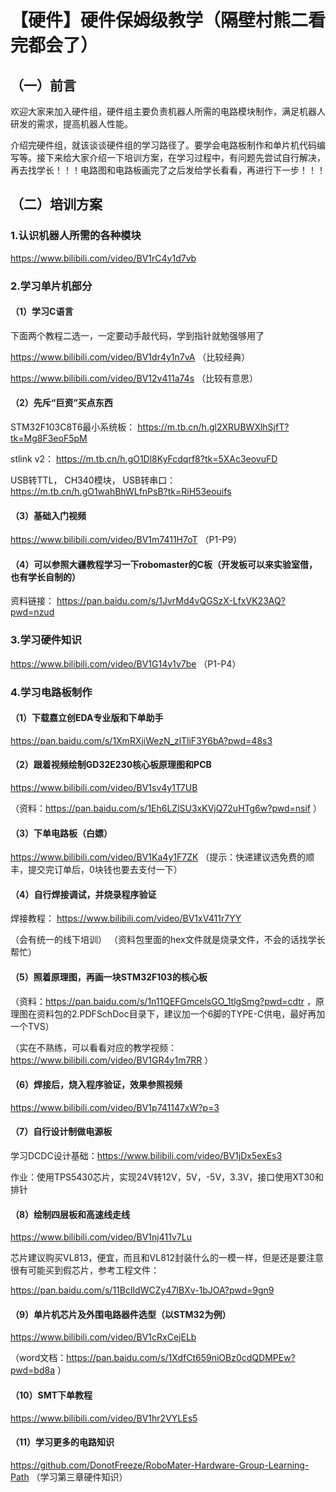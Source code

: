 # 【硬件】硬件保姆级教学（隔壁村熊二看完都会了）
## （一）前言
欢迎大家来加入硬件组，硬件组主要负责机器人所需的电路模块制作，满足机器人研发的需求，提高机器人性能。

介绍完硬件组，就该谈谈硬件组的学习路径了。要学会电路板制作和单片机代码编写等。接下来给大家介绍一下培训方案，在学习过程中，有问题先尝试自行解决，再去找学长！！！电路图和电路板画完了之后发给学长看看，再进行下一步！！！

## （二）培训方案
### 1.认识机器人所需的各种模块
https://www.bilibili.com/video/BV1rC4y1d7vb


### 2.学习单片机部分
#### （1）学习C语言
下面两个教程二选一，一定要动手敲代码，学到指针就勉强够用了

https://www.bilibili.com/video/BV1dr4y1n7vA （比较经典）

https://www.bilibili.com/video/BV12v411a74s （比较有意思）

#### （2）先斥“巨资”买点东西
STM32F103C8T6最小系统板：
https://m.tb.cn/h.gl2XRUBWXlhSjfT?tk=Mg8F3eoF5pM

stlink v2：
https://m.tb.cn/h.gO1Dl8KyFcdqrf8?tk=5XAc3eovuFD

USB转TTL， CH340模块， USB转串口：
https://m.tb.cn/h.gO1wahBhWLfnPsB?tk=RiH53eouifs

#### （3）基础入门视频

https://www.bilibili.com/video/BV1m7411H7oT （P1-P9）

#### （4）可以参照大疆教程学习一下robomaster的C板（开发板可以来实验室借，也有学长自制的）

资料链接：
https://pan.baidu.com/s/1JvrMd4vQGSzX-LfxVK23AQ?pwd=nzud


### 3.学习硬件知识
https://www.bilibili.com/video/BV1G14y1v7be （P1-P4）

### 4.学习电路板制作
#### （1）下载嘉立创EDA专业版和下单助手
https://pan.baidu.com/s/1XmRXjiWezN_zlTliF3Y6bA?pwd=48s3

#### （2）跟着视频绘制GD32E230核心板原理图和PCB
https://www.bilibili.com/video/BV1sv4y1T7UB

（资料：https://pan.baidu.com/s/1Eh6LZlSU3xKVjQ72uHTg6w?pwd=nsif ）

#### （3）下单电路板（白嫖）
https://www.bilibili.com/video/BV1Ka4y1F7ZK
（提示：快递建议选免费的顺丰，提交完订单后，0块钱也要去支付一下）

#### （4）自行焊接调试，并烧录程序验证
焊接教程：
https://www.bilibili.com/video/BV1xV411r7YY

（会有统一的线下培训）
（资料包里面的hex文件就是烧录文件，不会的话找学长帮忙）

#### （5）照着原理图，再画一块STM32F103的核心板
（资料：https://pan.baidu.com/s/1n11QEFGmcelsGO_1tlgSmg?pwd=cdtr ，原理图在资料包的2.PDFSchDoc目录下，建议加一个6脚的TYPE-C供电，最好再加一个TVS）

（实在不熟练，可以看看对应的教学视频：https://www.bilibili.com/video/BV1GR4y1m7RR ）

#### （6）焊接后，烧入程序验证，效果参照视频
https://www.bilibili.com/video/BV1p741147xW?p=3

#### （7）自行设计制做电源板
学习DCDC设计基础：https://www.bilibili.com/video/BV1jDx5exEs3

作业：使用TPS5430芯片，实现24V转12V，5V，-5V，3.3V，接口使用XT30和排针

#### （8）绘制四层板和高速线走线
https://www.bilibili.com/video/BV1nj411v7Lu

芯片建议购买VL813，便宜，而且和VL812封装什么的一模一样，但是还是要注意很有可能买到假芯片，参考工程文件：

https://pan.baidu.com/s/11BclIdWCZy47IBXv-1bJOA?pwd=9gn9

#### （9）单片机芯片及外围电路器件选型（以STM32为例）
https://www.bilibili.com/video/BV1cRxCejELb

（word文档：https://pan.baidu.com/s/1XdfCt659niOBz0cdQDMPEw?pwd=bd8a ）

#### （10）SMT下单教程
https://www.bilibili.com/video/BV1hr2VYLEs5

#### （11）学习更多的电路知识
https://github.com/DonotFreeze/RoboMater-Hardware-Group-Learning-Path （学习第三章硬件知识）

